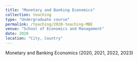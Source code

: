 ```yaml
---
title: "Monetary and Banking Economics"
collection: teaching
type: "Undergraduate course"
permalink: /teaching/2020-teaching-MBE
venue: "School of Economics and Management"
date: 2020
location: "City, Country"
---
```


Monetary and Banking Economics (2020, 2021, 2022, 2023)
